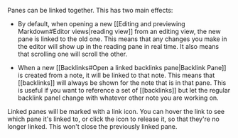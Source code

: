 Panes can be linked together. This has two main effects:

- By default, when opening a new [[Editing and previewing Markdown#Editor views|reading view]] from an editing view, the new pane is linked to the old one. This means that any changes you make in the editor will show up in the reading pane in real time. It also means that scrolling one will scroll the other.

- When a new [[Backlinks#Open a linked backlinks pane|Backlink Pane]] is created from a note, it will be linked to that note. This means that [[backlinks]] will always be shown for the note that is in that pane. This is useful if you want to reference a set of [[backlinks]] but let the regular backlink panel change with whatever other note you are working on.

Linked panes will be marked with a link icon. You can hover the link to see which pane it's linked to, or click the icon to release it, so that they're no longer linked. This won't close the previously linked pane.
